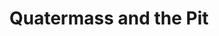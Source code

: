 ---
title: "Quatermass and the Pit"
year: 1967
rating: 3.5
stars: "★★★½"
rewatched: false
permalink: "quatermass-and-the-pit"
watched_on: 2022-06-30
---